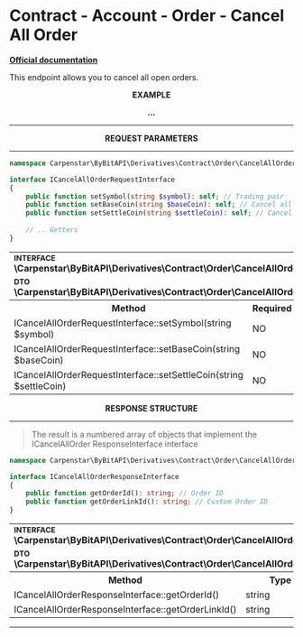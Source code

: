 # Contract - Account - Order - Cancel All Order
<b>[Official documentation](https://bybit-exchange.github.io/docs/derivatives/contract/cancel-all)</b>
<p>This endpoint allows you to cancel all open orders.</p>

<p align="center" width="100%"><b>EXAMPLE</b></p>

<p align="center" width="100%"><b> ... </b></p>

---

<p align="center" width="100%"><b>REQUEST PARAMETERS</b></p>

---

```php
namespace Carpenstar\ByBitAPI\Derivatives\Contract\Order\CancelAllOrder\Interfaces;

interface ICancelAllOrderRequestInterface
{
    public function setSymbol(string $symbol): self; // Trading pair
    public function setBaseCoin(string $baseCoin): self; // Cancel all open orders for the base coin
    public function setSettleCoin(string $settleCoin): self; // Cancel all open orders with settlement coin
    
    // .. Getters
}
```

<table style="width: 100%">
  <tr>
    <td colspan="3" style="text-align: left">
        <sup><b>INTERFACE</b></sup> <br />
        <b>\Carpenstar\ByBitAPI\Derivatives\Contract\Order\CancelAllOrder\Interfaces\ICancelAllOrderRequestInterface::class</b>
    </td>
  </tr>
  <tr>
    <td colspan="3" style="text-align: left">
        <sup><b>DTO</b></sup> <br />
        <b>\Carpenstar\ByBitAPI\Derivatives\Contract\Order\CancelAllOrder\Request\CancelAllOrderRequest::class</b>
    </td>
  </tr>
  <tr>
    <th style="width: 45%; text-align: center">Method</th>
    <th style="width: 5%; text-align: center">Required</th>
    <th style="width: 50%; text-align: center">Description</th>
  </tr>
  <tr>
    <td>ICancelAllOrderRequestInterface::setSymbol(string $symbol)</td>
    <td>NO</td>
    <td>Trading pair</td>
  </tr>
  <tr>
    <td>ICancelAllOrderRequestInterface::setBaseCoin(string $baseCoin)</td>
    <td>NO</td>
    <td>Cancel all open orders for the base coin</td>
  </tr>
  <tr>
    <td>ICancelAllOrderRequestInterface::setSettleCoin(string $settleCoin)</td>
    <td>NO</td>
    <td>Cancel all open orders with settlement coin</td>
  </tr>
</table>

<p align="center" width="100%"><b>RESPONSE STRUCTURE</b></p>

---

> The result is a numbered array of objects that implement the ICancelAllOrder ResponseInterface interface

```php
namespace Carpenstar\ByBitAPI\Derivatives\Contract\Order\CancelAllOrder\Interfaces;

interface ICancelAllOrderResponseInterface
{
    public function getOrderId(): string; // Order ID
    public function getOrderLinkId(): string; // Custom Order ID
}
```
<table style="width: 100%">
  <tr>
    <td colspan="3">
        <sup><b>INTERFACE</b></sup> <br />
        <b>\Carpenstar\ByBitAPI\Derivatives\Contract\Order\CancelAllOrder\Interfaces\ICancelAllOrderResponseInterface::class</b>
    </td>
  </tr>
  <tr>
    <td colspan="3">
        <sup><b>DTO</b></sup> <br />
        <b>\Carpenstar\ByBitAPI\Derivatives\Contract\Order\CancelAllOrder\Response\CancelAllOrderResponse::class</b>
    </td>
  </tr>
  <tr>
    <th style="width: 20%; text-align: center">Method</th>
    <th style="width: 20%; text-align: center">Type</th>
    <th style="width: 60%; text-align: center">Description</th>
  </tr>
  <tr>
    <td>ICancelAllOrderResponseInterface::getOrderId()</td>
    <td>string</td>
    <td>Order ID</td>
  </tr>
  <tr>
    <td>ICancelAllOrderResponseInterface::getOrderLinkId()</td>
    <td>string</td>
    <td>Custom Order ID</td>
  </tr>
</table>

---